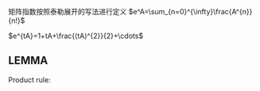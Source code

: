 矩阵指数按照泰勒展开的写法进行定义
$e^A=\sum_{n=0}^{\infty}\frac{A^{n}}{n!}$

$e^{tA}=1+tA+\frac{(tA)^{2}}{2}+\cdots$
## **LEMMA**
Product rule: